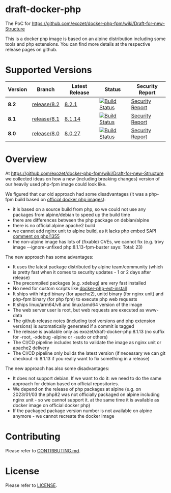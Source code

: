 # draft-docker-php

The PoC for https://github.com/exozet/docker-php-fpm/wiki/Draft-for-new-Structure

This is a docker php image is based on an alpine distribution including some tools and php extensions. You can find more details at the respective release pages on github.

# Supported Versions

| Version | Branch | Latest Release | Status | Security Report |
| --- | --- | --- | --- | --- |
| **8.2** | [release/8.2](https://github.com/exozet/draft-docker-php/tree/release/8.2) | [8.2.1](https://github.com/exozet/draft-docker-php/releases/tag/8.2.1) | [![Build Status][github_actions_82_badge]][github_actions_82_link] | [Security Report][security_report_82_link]
| **8.1** | [release/8.1](https://github.com/exozet/draft-docker-php/tree/release/8.1) | [8.1.14](https://github.com/exozet/draft-docker-php/releases/tag/8.1.14) | [![Build Status][github_actions_81_badge]][github_actions_81_link] | [Security Report][security_report_81_link]
| **8.0** | [release/8.0](https://github.com/exozet/draft-docker-php/tree/release/8.0) | [8.0.27](https://github.com/exozet/draft-docker-php/releases/tag/8.0.27) | [![Build Status][github_actions_80_badge]][github_actions_80_link] | [Security Report][security_report_80_link]

[github_actions_82_badge]: https://github.com/exozet/draft-docker-php/workflows/CI/badge.svg?branch=release/8.2
[github_actions_82_link]: https://github.com/exozet/draft-docker-php/actions?query=branch%3Arelease%2F8.2
[security_report_82_link]: https://github.com/exozet/draft-docker-php/security/code-scanning?query=is%3Aopen+branch%3Arelease%2F8.2

[github_actions_81_badge]: https://github.com/exozet/draft-docker-php/workflows/CI/badge.svg?branch=release/8.1
[github_actions_81_link]: https://github.com/exozet/draft-docker-php/actions?query=branch%3Arelease%2F8.1
[security_report_81_link]: https://github.com/exozet/draft-docker-php/security/code-scanning?query=is%3Aopen+branch%3Arelease%2F8.1

[github_actions_80_badge]: https://github.com/exozet/draft-docker-php/workflows/CI/badge.svg?branch=release/8.0
[github_actions_80_link]: https://github.com/exozet/draft-docker-php/actions?query=branch%3Arelease%2F8.0
[security_report_80_link]: https://github.com/exozet/draft-docker-php/security/code-scanning?query=is%3Aopen+branch%3Arelease%2F8.0

# Overview

At https://github.com/exozet/docker-php-fpm/wiki/Draft-for-new-Structure we collected ideas on how a new (including breaking changes) version of our heavily used php-fpm image could look like.

We figured that our old approach had some disadvantages (it was a php-fpm build based on [official docker php images](https://hub.docker.com/_/php)):

* it is based on a source build from php, so we could not use any packages from alpine/debian to speed up the build time
* there are differences between the php package on debian/alpine 
* there is no official alpine apache2 build
* we cannot add nginx unit to alpine build, as it lacks php embed SAPI [comment on php!1355](https://github.com/docker-library/php/pull/1355#issuecomment-1352087633)
* the non-alpine image has lots of (fixable) CVEs, we cannot fix (e.g. trivy image --ignore-unfixed php:8.1.13-fpm-buster says: Total: 23)

The new approach has some advantages:

* It uses the latest package distributed by alpine team/community (which is pretty fast when it comes to security updates - 1 or 2 days after release)
* The precompiled packages (e.g. xdebug) are very fast installed
* No need for custom scripts like [docker-php-ext-install](https://github.com/docker-library/php/blob/master/docker-php-ext-install)
* It ships with httpd binary (for apache2), unitd binary (for nginx unit) and php-fpm binary (for php fpm) to execute php web requests
* It ships linux/arm64/v8 and linux/amd64 version of the image
* The web server user is root, but web requests are executed as www-data
* The github release notes (including tool versions and php extension versions) is automatically generated if a commit is tagged
* The release is available only as exozet/draft-docker-php:8.1.13 (no suffix for -root, -xdebug -alpine or -sudo or others)
* The CI/CD pipeline includes tests to validate the image as nginx unit or apache2 delivery
* The CI/CD pipeline only builds the latest version (if necessary we can git checkout -b 8.1.13 if you really want to fix something in a release)

The new approach has also some disadvantages:

* It does not support debian. If we want to do it: we need to do the same approach for debian based on official repositories.
* We depend on the release of php packages at alpine (e.g. on 2023/01/03 the php82 was not officially packaged on alpine including nginx unit - so we cannot support it. at the same time it is available as docker image on official docker php)
* If the packaged package version number is not available on alpine anymore - we cannot recreate the docker image



# Contributing
Please refer to [CONTRIBUTING.md](CONTRIBUTING.md). 

# License
Please refer to [LICENSE](LICENSE). 

